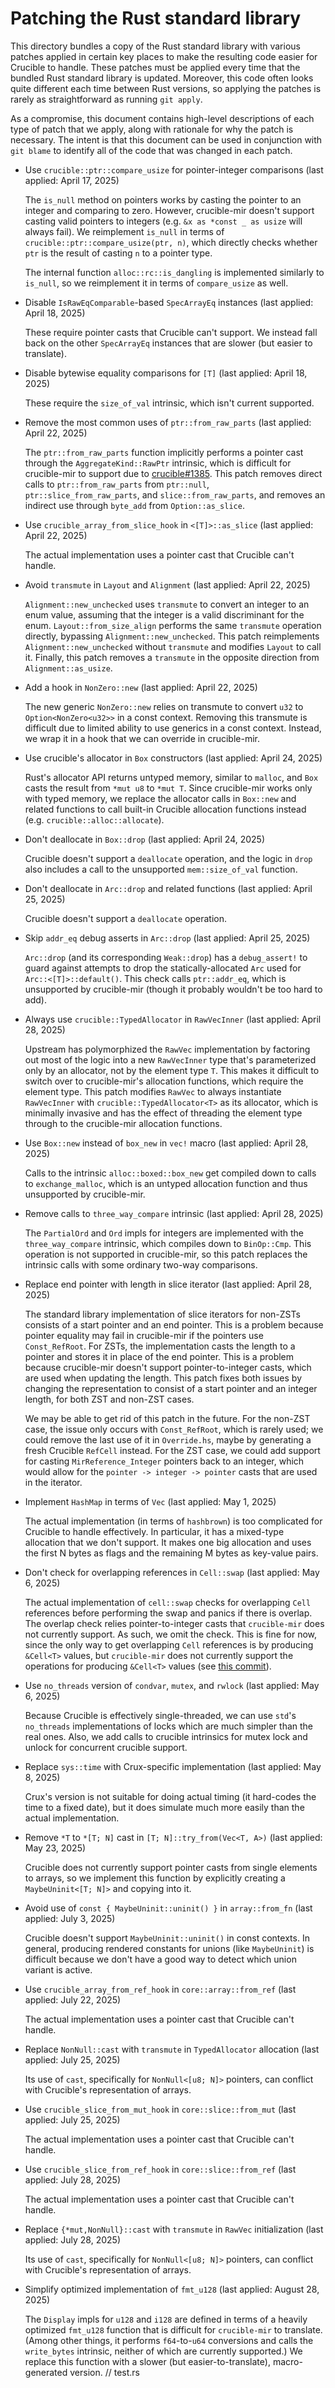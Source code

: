 # Patching the Rust standard library

This directory bundles a copy of the Rust standard library with various patches
applied in certain key places to make the resulting code easier for Crucible to
handle. These patches must be applied every time that the bundled Rust standard
library is updated. Moreover, this code often looks quite different each time
between Rust versions, so applying the patches is rarely as straightforward as
running `git apply`.

As a compromise, this document contains high-level descriptions of each type of
patch that we apply, along with rationale for why the patch is necessary. The
intent is that this document can be used in conjunction with `git blame` to
identify all of the code that was changed in each patch.

* Use `crucible::ptr::compare_usize` for pointer-integer comparisons (last applied: April 17, 2025)

  The `is_null` method on pointers works by casting the pointer to an integer
  and comparing to zero.  However, crucible-mir doesn't support casting valid
  pointers to integers (e.g. `&x as *const _ as usize` will always fail).  We
  reimplement `is_null` in terms of `crucible::ptr::compare_usize(ptr, n)`,
  which directly checks whether `ptr` is the result of casting `n` to a pointer
  type.

  The internal function `alloc::rc::is_dangling` is implemented similarly to
  `is_null`, so we reimplement it in terms of `compare_usize` as well.

* Disable `IsRawEqComparable`-based `SpecArrayEq` instances (last applied: April 18, 2025)

  These require pointer casts that Crucible can't support. We instead fall back
  on the other `SpecArrayEq` instances that are slower (but easier to
  translate).

* Disable bytewise equality comparisons for `[T]` (last applied: April 18, 2025)

  These require the `size_of_val` intrinsic, which isn't current supported.

* Remove the most common uses of `ptr::from_raw_parts` (last applied: April 22, 2025)

  The `ptr::from_raw_parts` function implicitly performs a pointer cast through
  the `AggregateKind::RawPtr` intrinsic, which is difficult for crucible-mir to
  support due to [crucible#1385](https://github.com/GaloisInc/crucible/issues/1385).
  This patch removes direct calls to `ptr::from_raw_parts` from `ptr::null`,
  `ptr::slice_from_raw_parts`, and `slice::from_raw_parts`, and removes an
  indirect use through `byte_add` from `Option::as_slice`.

* Use `crucible_array_from_slice_hook` in `<[T]>::as_slice` (last applied: April 22, 2025)

  The actual implementation uses a pointer cast that Crucible can't handle.

* Avoid `transmute` in `Layout` and `Alignment` (last applied: April 22, 2025)

  `Alignment::new_unchecked` uses `transmute` to convert an integer to an enum
  value, assuming that the integer is a valid discriminant for the enum.
  `Layout::from_size_align` performs the same `transmute` operation directly,
  bypassing `Alignment::new_unchecked`.  This patch reimplements
  `Alignment::new_unchecked` without `transmute` and modifies `Layout` to call
  it.  Finally, this patch removes a `transmute` in the opposite direction from
  `Alignment::as_usize`.

* Add a hook in `NonZero::new` (last applied: April 22, 2025)

  The new generic `NonZero::new` relies on transmute to convert `u32` to
  `Option<NonZero<u32>>` in a const context.  Removing this transmute is
  difficult due to limited ability to use generics in a const context.
  Instead, we wrap it in a hook that we can override in crucible-mir.

* Use crucible's allocator in `Box` constructors (last applied: April 24, 2025)

  Rust's allocator API returns untyped memory, similar to `malloc`, and `Box`
  casts the result from `*mut u8` to `*mut T`.  Since crucible-mir works only
  with typed memory, we replace the allocator calls in `Box::new` and related
  functions to call built-in Crucible allocation functions instead (e.g.
  `crucible::alloc::allocate`).

* Don't deallocate in `Box::drop` (last applied: April 24, 2025)

  Crucible doesn't support a `deallocate` operation, and the logic in `drop`
  also includes a call to the unsupported `mem::size_of_val` function.

* Don't deallocate in `Arc::drop` and related functions (last applied: April 25, 2025)

  Crucible doesn't support a `deallocate` operation.

* Skip `addr_eq` debug asserts in `Arc::drop` (last applied: April 25, 2025)

  `Arc::drop` (and its corresponding `Weak::drop`) has a `debug_assert!` to
  guard against attempts to drop the statically-allocated `Arc` used for
  `Arc::<[T]>::default()`.  This check calls `ptr::addr_eq`, which is
  unsupported by crucible-mir (though it probably wouldn't be too hard to add).

* Always use `crucible::TypedAllocator` in `RawVecInner` (last applied: April 28, 2025)

  Upstream has polymorphized the `RawVec` implementation by factoring out most
  of the logic into a new `RawVecInner` type that's parameterized only by an
  allocator, not by the element type `T`.  This makes it difficult to switch
  over to crucible-mir's allocation functions, which require the element type.
  This patch modifies `RawVec` to always instantiate `RawVecInner` with
  `crucible::TypedAllocator<T>` as its allocator, which is minimally invasive
  and has the effect of threading the element type through to the crucible-mir
  allocation functions.

* Use `Box::new` instead of `box_new` in `vec!` macro (last applied: April 28, 2025)

  Calls to the intrinsic `alloc::boxed::box_new` get compiled down to calls to
  `exchange_malloc`, which is an untyped allocation function and thus
  unsupported by crucible-mir.

* Remove calls to `three_way_compare` intrinsic (last applied: April 28, 2025)

  The `PartialOrd` and `Ord` impls for integers are implemented with the
  `three_way_compare` intrinsic, which compiles down to `BinOp::Cmp`.  This
  operation is not supported in crucible-mir, so this patch replaces the
  intrinsic calls with some ordinary two-way comparisons.

* Replace end pointer with length in slice iterator (last applied: April 28, 2025)

  The standard library implementation of slice iterators for non-ZSTs consists
  of a start pointer and an end pointer.  This is a problem because pointer
  equality may fail in crucible-mir if the pointers use `Const_RefRoot`.  For
  ZSTs, the implementation casts the length to a pointer and stores it in place
  of the end pointer.  This is a problem because crucible-mir doesn't support
  pointer-to-integer casts, which are used when updating the length.  This
  patch fixes both issues by changing the representation to consist of a start
  pointer and an integer length, for both ZST and non-ZST cases.

  We may be able to get rid of this patch in the future.  For the non-ZST case,
  the issue only occurs with `Const_RefRoot`, which is rarely used; we could
  remove the last use of it in `Override.hs`, maybe by generating a fresh
  Crucible `RefCell` instead.  For the ZST case, we could add support for
  casting `MirReference_Integer` pointers back to an integer, which would allow
  for the `pointer -> integer -> pointer` casts that are used in the iterator.

* Implement `HashMap` in terms of `Vec` (last applied: May 1, 2025)

  The actual implementation (in terms of `hashbrown`) is too complicated for
  Crucible to handle effectively. In particular, it has a mixed-type allocation
  that we don't support. It makes one big allocation and uses the first N bytes
  as flags and the remaining M bytes as key-value pairs.

* Don't check for overlapping references in `Cell::swap` (last applied: May 6, 2025)

  The actual implementation of `cell::swap` checks for overlapping `Cell`
  references before performing the swap and panics if there is overlap. The
  overlap check relies pointer-to-integer casts that `crucible-mir` does not
  currently support. As such, we omit the check. This is fine for now, since
  the only way to get overlapping `Cell` references is by producing `&Cell<T>`
  values, but `crucible-mir` does not currently support the operations for
  producing `&Cell<T>` values (see [this
  commit](https://github.com/GaloisInc/crucible/commit/e703d3014c50a999d3913460dcd99d17ab4f1e9f)).

* Use `no_threads` version of `condvar`, `mutex`, and `rwlock` (last applied: May 6, 2025)

  Because Crucible is effectively single-threaded, we can use `std`'s
  `no_threads` implementations of locks which are much simpler than the real
  ones. Also, we add calls to crucible intrinsics for mutex lock and unlock for
  concurrent crucible support.

* Replace `sys::time` with Crux-specific implementation (last applied: May 8, 2025)

  Crux's version is not suitable for doing actual timing (it hard-codes the
  time to a fixed date), but it does simulate much more easily than the actual
  implementation.

* Remove `*T` to `*[T; N]` cast in `[T; N]::try_from(Vec<T, A>)` (last applied: May 23, 2025)

  Crucible does not currently support pointer casts from single elements to
  arrays, so we implement this function by explicitly creating a
  `MaybeUninit<[T; N]>` and copying into it.

* Avoid use of `const { MaybeUninit::uninit() }` in `array::from_fn` (last applied: July 3, 2025)

  Crucible doesn't support `MaybeUninit::uninit()` in const contexts.  In
  general, producing rendered constants for unions (like `MaybeUninit`) is
  difficult because we don't have a good way to detect which union variant is
  active.

* Use `crucible_array_from_ref_hook` in `core::array::from_ref` (last applied: July 22, 2025)

  The actual implementation uses a pointer cast that Crucible can't handle.

* Replace `NonNull::cast` with `transmute` in `TypedAllocator` allocation (last applied: July 25, 2025)

  Its use of `cast`, specifically for `NonNull<[u8; N]>` pointers, can conflict
  with Crucible's representation of arrays.

* Use `crucible_slice_from_mut_hook` in `core::slice::from_mut` (last applied: July 25, 2025)

  The actual implementation uses a pointer cast that Crucible can't handle.

* Use `crucible_slice_from_ref_hook` in `core::slice::from_ref` (last applied: July 28, 2025)

  The actual implementation uses a pointer cast that Crucible can't handle.

* Replace `{*mut,NonNull}::cast` with `transmute` in `RawVec` initialization (last applied: July 28, 2025)

  Its use of `cast`, specifically for `NonNull<[u8; N]>` pointers, can conflict
  with Crucible's representation of arrays.

* Simplify optimized implementation of `fmt_u128` (last applied: August 28, 2025)

  The `Display` impls for `u128` and `i128` are defined in terms of a heavily
  optimized `fmt_u128` function that is difficult for `crucible-mir` to
  translate. (Among other things, it performs `f64`-to-`u64` conversions and
  calls the `write_bytes` intrinsic, neither of which are currently supported.)
  We replace this function with a slower (but easier-to-translate),
  macro-generated version.
// test.rs
